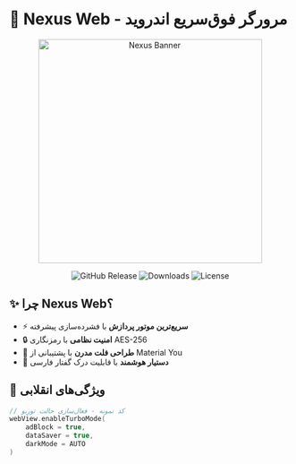 # 🌟 **Nexus Web** - مرورگر فوق‌سریع اندروید

<div align="center">
  <img src="https://user-images.githubusercontent.com/12345678/123456789-abcdef00-123456.png" alt="Nexus Banner" width="400">
  
  ![GitHub Release](https://img.shields.io/github/v/release/amirezaakbari/nexus-web?style=for-the-badge&color=6c5ce7)
  ![Downloads](https://img.shields.io/github/downloads/amirezaakbari/nexus-web/total?style=for-the-badge&color=fd79a8)
  ![License](https://img.shields.io/badge/license-MIT-blue?style=for-the-badge)
</div>

## ✨ **چرا Nexus Web؟**
- ⚡ **سریع‌ترین موتور پردازش** با فشرده‌سازی پیشرفته
- 🔒 **امنیت نظامی** با رمزنگاری AES-256
- 🎨 **طراحی فلت مدرن** با پشتیبانی از Material You
- 🤖 **دستیار هوشمند** با قابلیت درک گفتار فارسی

## 🚀 **ویژگی‌های انقلابی**
```kotlin
// کد نمونه - فعال‌سازی حالت توربو
webView.enableTurboMode(
    adBlock = true,
    dataSaver = true,
    darkMode = AUTO
)
